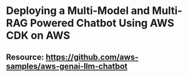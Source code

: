 # Deploying a Multi-Model and Multi-RAG Powered Chatbot Using AWS CDK on AWS


## Resource: https://github.com/aws-samples/aws-genai-llm-chatbot
